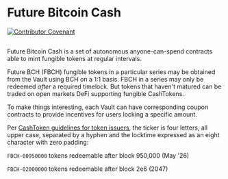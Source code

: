 # Future Bitcoin Cash

[![Contributor Covenant](https://img.shields.io/badge/Contributor%20Covenant-2.1-4baaaa.svg)](code_of_conduct.md)

## 

Future Bitcoin Cash is a set of autonomous anyone-can-spend contracts able to mint fungible tokens at regular intervals.

Future BCH (FBCH) fungible tokens in a particular series may be obtained from the Vault using BCH on a 1:1 basis. FBCH in a series may only be redeemed *after* a required timelock. But tokens that haven't matured can be traded on open markets DeFi supporting fungible CashTokens.

To make things interesting, each Vault can have corresponding coupon contracts to provide incentives for users locking a specific amount. 

Per [CashToken guidelines for token issuers](https://cashtokens.org/docs/bcmr/chip#guidelines-for-token-issuers), the ticker is four letters, all upper case, separated by a hyphen and the locktime expressed as an eight character with zero padding: 
  
  `FBCH-00950000` tokens redeemable after block  950,000 (May '26)

  `FBCH-02000000` tokens redeemable after block 2e6 (2047)

